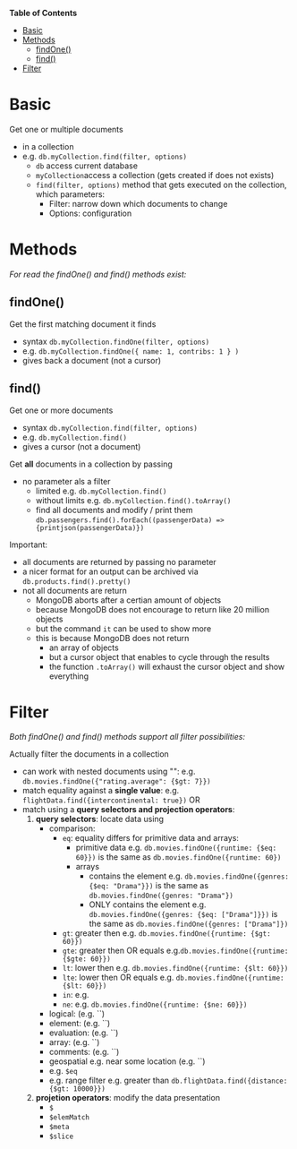 **Table of Contents**

- [Basic](#basic)
- [Methods](#methods)
  - [findOne()](#findone)
  - [find()](#find)
- [Filter](#filter)

# Basic

Get one or multiple documents

- in a collection
- e.g. `db.myCollection.find(filter, options)`
  - `db` access current database
  - `myCollection`access a collection (gets created if does not exists)
  - `find(filter, options)` method that gets executed on the collection, which parameters:
    - Filter: narrow down which documents to change
    - Options: configuration

# Methods

_For read the findOne() and find() methods exist:_

## findOne()

Get the first matching document it finds

- syntax `db.myCollection.findOne(filter, options)`
- e.g. `db.myCollection.findOne({ name: 1, contribs: 1 } )`
- gives back a document (not a cursor)

## find()

Get one or more documents

- syntax `db.myCollection.find(filter, options)`
- e.g. `db.myCollection.find()`
- gives a cursor (not a document)

Get **all** documents in a collection by passing

- no parameter als a filter
  - limited e.g. `db.myCollection.find()`
  - without limits e.g. `db.myCollection.find().toArray()`
  - find all documents and modify / print them `db.passengers.find().forEach((passengerData) => {printjson(passengerData)})`

Important:

- all documents are returned by passing no parameter
- a nicer format for an output can be archived via `db.products.find().pretty()`
- not all documents are return
  - MongoDB aborts after a certian amount of objects
  - because MongoDB does not encourage to return like 20 million objects
  - but the command `it` can be used to show more
  - this is because MongoDB does not return
    - an array of objects
    - but a cursor object that enables to cycle through the results
    - the function `.toArray()` will exhaust the cursor object and show everything

# Filter

_Both findOne() and find() methods support all filter possibilities:_

Actually filter the documents in a collection

- can work with nested documents using "": e.g. `db.movies.findOne({"rating.average": {$gt: 7}})`
- match equality against a **single value**: e.g. `flightData.find({intercontinental: true})` OR
- match using a **query selectors and projection operators**:
  1. **query selectors**: locate data using
     - comparison:
       - `eq`: equality differs for primitive data and arrays:
         - primitive data e.g. `db.movies.findOne({runtime: {$eq: 60}})` is the same as `db.movies.findOne({runtime: 60})`
         - arrays
           - contains the element e.g. `db.movies.findOne({genres: {$eq: "Drama"}})` is the same as `db.movies.findOne({genres: "Drama"})`
           - ONLY contains the element e.g. `db.movies.findOne({genres: {$eq: ["Drama"]}})` is the same as `db.movies.findOne({genres: ["Drama"]})`
       - `gt`: greater then e.g. `db.movies.findOne({runtime: {$gt: 60}})`
       - `gte`: greater then OR equals e.g.`db.movies.findOne({runtime: {$gte: 60}})`
       - `lt`: lower then e.g. `db.movies.findOne({runtime: {$lt: 60}})`
       - `lte`: lower then OR equals e.g. `db.movies.findOne({runtime: {$lt: 60}})`
       - `in`: e.g.
       - `ne`: e.g. `db.movies.findOne({runtime: {$ne: 60}})`
     - logical: (e.g. ``)
     - element: (e.g. ``)
     - evaluation: (e.g. ``)
     - array: (e.g. ``)
     - comments: (e.g. ``)
     - geospatial e.g. near some location (e.g. ``)
     - e.g. `$eq`
     - e.g. range filter e.g. greater than `db.flightData.find({distance: {$gt: 10000}})`
  2. **projetion operators**: modify the data presentation
     - `$`
     - `$elemMatch`
     - `$meta`
     - `$slice`

